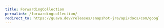 ```yaml
---
title: ForwardingCollection
permalink: /forwardingcollection/
redirect_to: https://guava.dev/releases/snapshot-jre/api/docs/com/google/common/collect/ForwardingCollection.html
---
```


